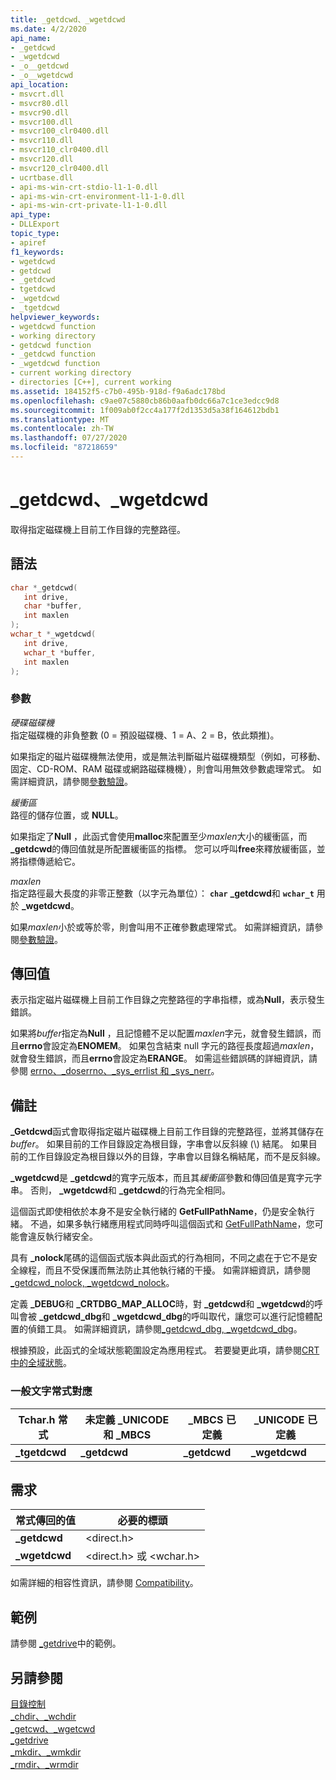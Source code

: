 ```yaml
---
title: _getdcwd、_wgetdcwd
ms.date: 4/2/2020
api_name:
- _getdcwd
- _wgetdcwd
- _o__getdcwd
- _o__wgetdcwd
api_location:
- msvcrt.dll
- msvcr80.dll
- msvcr90.dll
- msvcr100.dll
- msvcr100_clr0400.dll
- msvcr110.dll
- msvcr110_clr0400.dll
- msvcr120.dll
- msvcr120_clr0400.dll
- ucrtbase.dll
- api-ms-win-crt-stdio-l1-1-0.dll
- api-ms-win-crt-environment-l1-1-0.dll
- api-ms-win-crt-private-l1-1-0.dll
api_type:
- DLLExport
topic_type:
- apiref
f1_keywords:
- wgetdcwd
- getdcwd
- _getdcwd
- tgetdcwd
- _wgetdcwd
- _tgetdcwd
helpviewer_keywords:
- wgetdcwd function
- working directory
- getdcwd function
- _getdcwd function
- _wgetdcwd function
- current working directory
- directories [C++], current working
ms.assetid: 184152f5-c7b0-495b-918d-f9a6adc178bd
ms.openlocfilehash: c9ae07c5880cb86b0aafb0dc66a7c1ce3edcc9d8
ms.sourcegitcommit: 1f009ab0f2cc4a177f2d1353d5a38f164612bdb1
ms.translationtype: MT
ms.contentlocale: zh-TW
ms.lasthandoff: 07/27/2020
ms.locfileid: "87218659"
---
```

# <a name="_getdcwd-_wgetdcwd"></a>_getdcwd、_wgetdcwd

取得指定磁碟機上目前工作目錄的完整路徑。

## <a name="syntax"></a>語法

```C
char *_getdcwd(
   int drive,
   char *buffer,
   int maxlen
);
wchar_t *_wgetdcwd(
   int drive,
   wchar_t *buffer,
   int maxlen
);
```

### <a name="parameters"></a>參數

*硬碟磁碟機*<br/>
指定磁碟機的非負整數 (0 = 預設磁碟機、1 = A、2 = B，依此類推)。

如果指定的磁片磁碟機無法使用，或是無法判斷磁片磁碟機類型（例如，可移動、固定、CD-ROM、RAM 磁碟或網路磁碟機機），則會叫用無效參數處理常式。 如需詳細資訊，請參閱[參數驗證](../../c-runtime-library/parameter-validation.md)。

*緩衝區*<br/>
路徑的儲存位置，或 **NULL**。

如果指定了**Null** ，此函式會使用**malloc**來配置至少*maxlen*大小的緩衝區，而 **_getdcwd**的傳回值就是所配置緩衝區的指標。 您可以呼叫**free**來釋放緩衝區，並將指標傳遞給它。

*maxlen*<br/>
指定路徑最大長度的非零正整數（以字元為單位）： **`char`** **_getdcwd**和 **`wchar_t`** 用於 **_wgetdcwd**。

如果*maxlen*小於或等於零，則會叫用不正確參數處理常式。 如需詳細資訊，請參閱[參數驗證](../../c-runtime-library/parameter-validation.md)。

## <a name="return-value"></a>傳回值

表示指定磁片磁碟機上目前工作目錄之完整路徑的字串指標，或為**Null**，表示發生錯誤。

如果將*buffer*指定為**Null** ，且記憶體不足以配置*maxlen*字元，就會發生錯誤，而且**errno**會設定為**ENOMEM**。 如果包含結束 null 字元的路徑長度超過*maxlen*，就會發生錯誤，而且**errno**會設定為**ERANGE**。 如需這些錯誤碼的詳細資訊，請參閱 [errno、_doserrno、_sys_errlist 和 _sys_nerr](../../c-runtime-library/errno-doserrno-sys-errlist-and-sys-nerr.md)。

## <a name="remarks"></a>備註

**_Getdcwd**函式會取得指定磁片磁碟機上目前工作目錄的完整路徑，並將其儲存在*buffer*。 如果目前的工作目錄設定為根目錄，字串會以反斜線 (\\) 結尾。 如果目前的工作目錄設定為根目錄以外的目錄，字串會以目錄名稱結尾，而不是反斜線。

**_wgetdcwd**是 **_getdcwd**的寬字元版本，而且其*緩衝區*參數和傳回值是寬字元字串。 否則， **_wgetdcwd**和 **_getdcwd**的行為完全相同。

這個函式即使相依於本身不是安全執行緒的 **GetFullPathName**，仍是安全執行緒。 不過，如果多執行緒應用程式同時呼叫這個函式和 [GetFullPathName](/windows/win32/api/fileapi/nf-fileapi-getfullpathnamew)，您可能會違反執行緒安全。

具有 **_nolock**尾碼的這個函式版本與此函式的行為相同，不同之處在于它不是安全線程，而且不受保護而無法防止其他執行緒的干擾。 如需詳細資訊，請參閱 [_getdcwd_nolock, _wgetdcwd_nolock](getdcwd-nolock-wgetdcwd-nolock.md)。

定義 **_DEBUG**和 **_CRTDBG_MAP_ALLOC**時，對 **_getdcwd**和 **_wgetdcwd**的呼叫會被 **_getdcwd_dbg**和 **_wgetdcwd_dbg**的呼叫取代，讓您可以進行記憶體配置的偵錯工具。 如需詳細資訊，請參閱[_getdcwd_dbg, _wgetdcwd_dbg](getdcwd-dbg-wgetdcwd-dbg.md)。

根據預設，此函式的全域狀態範圍設定為應用程式。 若要變更此項，請參閱[CRT 中的全域狀態](../global-state.md)。

### <a name="generic-text-routine-mappings"></a>一般文字常式對應

|Tchar.h 常式|未定義 _UNICODE 和 _MBCS|_MBCS 已定義|_UNICODE 已定義|
|---------------------|--------------------------------------|--------------------|-----------------------|
|**_tgetdcwd**|**_getdcwd**|**_getdcwd**|**_wgetdcwd**|

## <a name="requirements"></a>需求

|常式傳回的值|必要的標頭|
|-------------|---------------------|
|**_getdcwd**|\<direct.h>|
|**_wgetdcwd**|\<direct.h> 或 \<wchar.h>|

如需詳細的相容性資訊，請參閱 [Compatibility](../../c-runtime-library/compatibility.md)。

## <a name="example"></a>範例

請參閱 [_getdrive](getdrive.md)中的範例。

## <a name="see-also"></a>另請參閱

[目錄控制](../../c-runtime-library/directory-control.md)<br/>
[_chdir、_wchdir](chdir-wchdir.md)<br/>
[_getcwd、_wgetcwd](getcwd-wgetcwd.md)<br/>
[_getdrive](getdrive.md)<br/>
[_mkdir、_wmkdir](mkdir-wmkdir.md)<br/>
[_rmdir、_wrmdir](rmdir-wrmdir.md)<br/>
